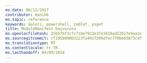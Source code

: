 ```yaml
---
ms.date: 06/12/2017
contributor: manikb
ms.topic: reference
keywords: Galeri, powershell, cmdlet, psget
title: ModuleManifest başvurusu
ms.openlocfilehash: 25b57bf3cfc718e7913e3fe3810ad22627e9aa3c
ms.sourcegitcommit: cf195b090b3223fa4917206dfec7f0b603873cdf
ms.translationtype: MT
ms.contentlocale: tr-TR
ms.lasthandoff: 04/09/2018
---
```

